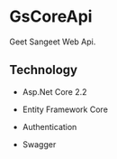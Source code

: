# GsCoreApi
Geet Sangeet Web Api.

## Technology
- Asp.Net Core 2.2

- Entity Framework Core

- Authentication

- Swagger


